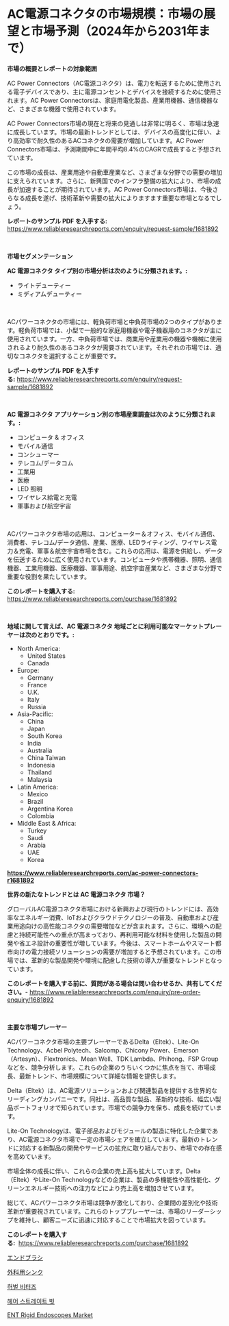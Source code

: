 <p><h1>AC電源コネクタの市場規模：市場の展望と市場予測（2024年から2031年まで）</h1></p><p><strong>市場の概要とレポートの対象範囲</strong></p>
<p><p>AC Power Connectors（AC電源コネクタ）は、電力を転送するために使用される電子デバイスであり、主に電源コンセントとデバイスを接続するために使用されます。AC Power Connectorsは、家庭用電化製品、産業用機器、通信機器など、さまざまな機器で使用されています。</p><p>AC Power Connectors市場の現在と将来の見通しは非常に明るく、市場は急速に成長しています。市場の最新トレンドとしては、デバイスの高度化に伴い、より高効率で耐久性のあるACコネクタの需要が増加しています。AC Power Connectors市場は、予測期間中に年間平均8.4%のCAGRで成長すると予想されています。</p><p>この市場の成長は、産業用途や自動車産業など、さまざまな分野での需要の増加に支えられています。さらに、新興国でのインフラ整備の拡大により、市場の成長が加速することが期待されています。AC Power Connectors市場は、今後さらなる成長を遂げ、技術革新や需要の拡大によりますます重要な市場となるでしょう。</p></p>
<p><strong>レポートのサンプル PDF を入手する:</strong> <a href="https://www.reliableresearchreports.com/enquiry/request-sample/1681892">https://www.reliableresearchreports.com/enquiry/request-sample/1681892</a></p>
<p>&nbsp;</p>
<p><strong>市場セグメンテーション</strong></p>
<p><strong>AC 電源コネクタ タイプ別の市場分析は次のように分類されます。:</strong></p>
<p><ul><li>ライトデューティー</li><li>ミディアムデューティー</li></ul></p>
<p>&nbsp;</p>
<p><p>ACパワーコネクタの市場には、軽負荷市場と中負荷市場の2つのタイプがあります。軽負荷市場では、小型で一般的な家庭用機器や電子機器用のコネクタが主に使用されています。一方、中負荷市場では、商業用や産業用の機器や機械に使用されるより耐久性のあるコネクタが需要されています。それぞれの市場では、適切なコネクタを選択することが重要です。</p></p>
<p><strong>レポートのサンプル PDF を入手する:</strong>&nbsp;<a href="https://www.reliableresearchreports.com/enquiry/request-sample/1681892">https://www.reliableresearchreports.com/enquiry/request-sample/1681892</a></p>
<p>&nbsp;</p>
<p><strong> AC 電源コネクタ アプリケーション別の市場産業調査は次のように分類されます。:</strong></p>
<p><ul><li>コンピュータ & オフィス</li><li>モバイル通信</li><li>コンシューマー</li><li>テレコム/データコム</li><li>工業用</li><li>医療</li><li>LED 照明</li><li>ワイヤレス給電と充電</li><li>軍事および航空宇宙</li></ul></p>
<p>&nbsp;</p>
<p><p>ACパワーコネクタ市場の応用は、コンピューター＆オフィス、モバイル通信、消費者、テレコム/データ通信、産業、医療、LEDライティング、ワイヤレス電力＆充電、軍事＆航空宇宙市場を含む。これらの応用は、電源を供給し、データを伝送するために広く使用されています。コンピュータや携帯機器、照明、通信機器、工業用機器、医療機器、軍事用途、航空宇宙産業など、さまざまな分野で重要な役割を果たしています。</p></p>
<p><strong>このレポートを購入する:</strong>&nbsp; <a href="https://www.reliableresearchreports.com/purchase/1681892">https://www.reliableresearchreports.com/purchase/1681892</a></p>
<p>&nbsp;</p>
<p><strong>地域に関して言えば、AC 電源コネクタ 地域ごとに利用可能なマーケットプレーヤーは次のとおりです。:</strong></p>
<p><ul>
    <li>
        North America:
        <ul>
            <li>United States</li>
            <li>Canada</li>
        </ul>
    </li>
    <li>
        Europe:
        <ul>
            <li>Germany</li>
            <li>France</li>
            <li>U.K.</li>
            <li>Italy</li>
            <li>Russia</li>
        </ul>
    </li>
    <li>
        Asia-Pacific:
        <ul>
            <li>China</li>
            <li>Japan</li>
            <li>South Korea</li>
            <li>India</li>
            <li>Australia</li>
            <li>China Taiwan</li>
            <li>Indonesia</li>
            <li>Thailand</li>
            <li>Malaysia</li>
        </ul>
    </li>
    <li>
        Latin America:
        <ul>
            <li>Mexico</li>
            <li>Brazil</li>
            <li>Argentina Korea</li>
            <li>Colombia</li>
        </ul>
    </li>
    <li>
        Middle East & Africa:
        <ul>
            <li>Turkey</li>
            <li>Saudi</li>
            <li>Arabia</li>
            <li>UAE</li>
            <li>Korea</li>
        </ul>
    </li>
    </ul></p>
<p><strong><a href="https://www.reliableresearchreports.com/ac-power-connectors-r1681892">https://www.reliableresearchreports.com/ac-power-connectors-r1681892</a></strong>&nbsp;</p>
<p><strong>世界の新たなトレンドとは AC 電源コネクタ 市場？</strong></p>
<p><p>グローバルAC電源コネクタ市場における新興および現行のトレンドには、高効率なエネルギー消費、IoTおよびクラウドテクノロジーの普及、自動車および産業用途向けの高性能コネクタの需要増加などが含まれます。さらに、環境への配慮と持続可能性への重点が高まっており、再利用可能な材料を使用した製品の開発や省エネ設計の重要性が増しています。今後は、スマートホームやスマート都市向けの電力接続ソリューションの需要が増加すると予想されています。この市場では、革新的な製品開発や環境に配慮した技術の導入が重要なトレンドとなっています。</p></p>
<p><strong>このレポートを購入する前に、質問がある場合は問い合わせるか、共有してください。</strong>- <a href="https://www.reliableresearchreports.com/enquiry/pre-order-enquiry/1681892">https://www.reliableresearchreports.com/enquiry/pre-order-enquiry/1681892</a></p>
<p>&nbsp;</p>
<p><strong>主要な市場プレーヤー</strong></p>
<p><p>ACパワーコネクタ市場の主要プレーヤーであるDelta（Eltek）、Lite-On Technology、Acbel Polytech、Salcomp、Chicony Power、Emerson（Artesyn）、Flextronics、Mean Well、TDK Lambda、Phihong、FSP Groupなどを、競争分析します。これらの企業のうちいくつかに焦点を当て、市場成長、最新トレンド、市場規模について詳細な情報を提供します。</p><p>Delta（Eltek）は、AC電源ソリューションおよび関連製品を提供する世界的なリーディングカンパニーです。同社は、高品質な製品、革新的な技術、幅広い製品ポートフォリオで知られています。市場での競争力を保ち、成長を続けています。</p><p>Lite-On Technologyは、電子部品およびモジュールの製造に特化した企業であり、AC電源コネクタ市場で一定の市場シェアを確立しています。最新のトレンドに対応する新製品の開発やサービスの拡充に取り組んでおり、市場での存在感を高めています。</p><p>市場全体の成長に伴い、これらの企業の売上高も拡大しています。Delta（Eltek）やLite-On Technologyなどの企業は、製品の多機能性や高性能化、グリーンエネルギー技術への注力などにより売上高を増加させています。</p><p>総じて、ACパワーコネクタ市場は競争が激化しており、企業間の差別化や技術革新が重要視されています。これらのトッププレーヤーは、市場のリーダーシップを維持し、顧客ニーズに迅速に対応することで市場拡大を図っています。</p></p>
<p><strong>このレポートを購入する:</strong>&nbsp;&nbsp;<a href="https://www.reliableresearchreports.com/purchase/1681892">https://www.reliableresearchreports.com/purchase/1681892</a></p>
<p><p><a href="https://medium.com/@alliegrater55/%E3%82%A8%E3%83%B3%E3%83%89%E3%83%96%E3%83%A9%E3%82%B7%E5%B8%82%E5%A0%B4%E8%AA%BF%E6%9F%BB%E3%83%AC%E3%83%9D%E3%83%BC%E3%83%88-%E3%81%9D%E3%81%AE%E6%AD%B4%E5%8F%B2%E3%81%A82024%E5%B9%B4%E3%81%8B%E3%82%892031%E5%B9%B4%E3%81%BE%E3%81%A7%E3%81%AE%E4%BA%88%E6%B8%AC-d217cded85bd">エンドブラシ</a></p><p><a href="https://medium.com/@elishelacruz56456/%E6%89%8B%E8%A1%93%E7%94%A8%E3%82%B7%E3%83%B3%E3%82%AF%E5%B8%82%E5%A0%B4-%E5%B8%82%E5%A0%B4%E3%82%B7%E3%82%A7%E3%82%A2-%E5%B8%82%E5%A0%B4%E5%8B%95%E5%90%91-%E5%B0%86%E6%9D%A5%E3%81%AE%E6%88%90%E9%95%B7%E3%82%92%E6%8E%A2%E3%82%8B-bce54e052a3c">外科用シンク</a></p><p><a href="https://medium.com/@sophieinleeds/%ED%97%88%EB%B8%8C-%EB%B9%84%ED%84%B0-%EC%8B%9C%EC%9E%A5-%EC%9C%A0%ED%98%95-%EC%9D%91%EC%9A%A9-%EB%B0%8F-%EC%A7%80%EB%A6%AC%EC%97%90-%EB%8C%80%ED%95%9C-%ED%8F%AC%EA%B4%84%EC%A0%81-%ED%8F%89%EA%B0%80-53fa9b199c2d">허벌 비터즈</a></p><p><a href="https://github.com/Penelolack456456/Market-Research-Report-List-1/blob/main/305183130260.md">헤어 스트레이트 빗</a></p><p><a href="https://eight-handstand-8fb.notion.site/ENT-Rigid-Endoscopes-Market-Share-Evolution-and-Market-Growth-Trends-2024-2031-d49baff78e9b4969ad03d7ef4d5f3c6c">ENT Rigid Endoscopes Market</a></p></p>